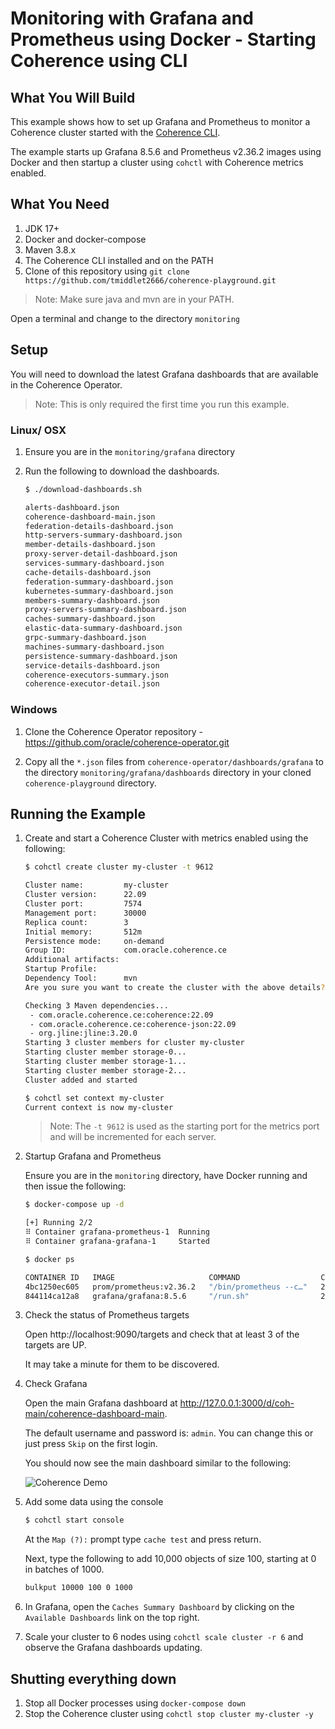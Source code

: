 # Monitoring with Grafana and Prometheus using Docker - Starting Coherence using CLI

## What You Will Build

This example shows how to set up Grafana and Prometheus to monitor a Coherence cluster 
started with the [Coherence CLI](https://github.com/oracle/coherence-cli).

The example starts up Grafana 8.5.6 and Prometheus v2.36.2 images using Docker and then startup a cluster using 
`cohctl` with Coherence metrics enabled.

## What You Need

1. JDK 17+
2. Docker and docker-compose
3. Maven 3.8.x
4. The Coherence CLI installed and on the PATH
5. Clone of this repository using `git clone https://github.com/tmiddlet2666/coherence-playground.git`
           
> Note: Make sure java and mvn are in your PATH.

Open a terminal and change to the directory `monitoring`

## Setup

You will need to download the latest Grafana dashboards that are available in the Coherence Operator.

> Note: This is only required the first time you run this example.

### Linux/ OSX

1. Ensure you are in the `monitoring/grafana` directory 
2. Run the following to download the dashboards.

    ```bash
    $ ./download-dashboards.sh
    
    alerts-dashboard.json
    coherence-dashboard-main.json
    federation-details-dashboard.json
    http-servers-summary-dashboard.json
    member-details-dashboard.json
    proxy-server-detail-dashboard.json
    services-summary-dashboard.json
    cache-details-dashboard.json
    federation-summary-dashboard.json
    kubernetes-summary-dashboard.json
    members-summary-dashboard.json
    proxy-servers-summary-dashboard.json
    caches-summary-dashboard.json
    elastic-data-summary-dashboard.json
    grpc-summary-dashboard.json
    machines-summary-dashboard.json
    persistence-summary-dashboard.json
    service-details-dashboard.json
    coherence-executors-summary.json
    coherence-executor-detail.json
    ```

### Windows
 
1. Clone the Coherence Operator repository - https://github.com/oracle/coherence-operator.git

2. Copy all the `*.json` files from `coherence-operator/dashboards/grafana` to the directory `monitoring/grafana/dashboards` directory in your cloned `coherence-playground` directory.

## Running the Example
     
1. Create and start a Coherence Cluster with metrics enabled using the following:

   ```bash
   $ cohctl create cluster my-cluster -t 9612

   Cluster name:         my-cluster
   Cluster version:      22.09
   Cluster port:         7574
   Management port:      30000
   Replica count:        3
   Initial memory:       512m
   Persistence mode:     on-demand
   Group ID:             com.oracle.coherence.ce
   Additional artifacts: 
   Startup Profile:      
   Dependency Tool:      mvn
   Are you sure you want to create the cluster with the above details? (y/n) y

   Checking 3 Maven dependencies...
    - com.oracle.coherence.ce:coherence:22.09
    - com.oracle.coherence.ce:coherence-json:22.09
    - org.jline:jline:3.20.0
   Starting 3 cluster members for cluster my-cluster
   Starting cluster member storage-0...
   Starting cluster member storage-1...
   Starting cluster member storage-2...
   Cluster added and started
   
   $ cohctl set context my-cluster
   Current context is now my-cluster
   ```    
   
   > Note: The `-t 9612` is used as the starting port for the metrics port and will be incremented for each server.
 
2. Startup Grafana and Prometheus

    Ensure you are in the `monitoring` directory, have Docker running and then issue the following:

    ```bash
    $ docker-compose up -d  
   
   [+] Running 2/2
   ⠿ Container grafana-prometheus-1  Running                                                                                                                                                                               0.0s
   ⠿ Container grafana-grafana-1     Started  
   
   $ docker ps
   
   CONTAINER ID   IMAGE                     COMMAND                  CREATED         STATUS          PORTS                                       NAMES
   4bc1250ec605   prom/prometheus:v2.36.2   "/bin/prometheus --c…"   2 minutes ago   Up 2 minutes    0.0.0.0:9090->9090/tcp, :::9090->9090/tcp   grafana-prometheus-1
   844114ca12a8   grafana/grafana:8.5.6     "/run.sh"                2 minutes ago   Up 22 seconds   0.0.0.0:3000->3000/tcp, :::3000->3000/tcp   grafana-grafana-
   ```
   
3. Check the status of Prometheus targets

   Open http://localhost:9090/targets and check that at least 3 of the targets are UP. 

   It may take a minute for them to be discovered.

4. Check Grafana
   
   Open the main Grafana dashboard at http://127.0.0.1:3000/d/coh-main/coherence-dashboard-main.
           
   The default username and password is: `admin`. You can change this or just press `Skip` on the first login.

   You should now see the main dashboard similar to the following:

   ![Coherence Demo](assets/coherence-dashboard-main.png "Coherence Dashboard Main")
   
5. Add some data using the console

   ```bash
   $ cohctl start console
   ``` 
   
   At the `Map (?):` prompt type `cache test` and press return.

   Next, type the following to add 10,000 objects of size 100, starting at 0 in batches of 1000.

   ```bash
   bulkput 10000 100 0 1000 
   ```
       
6. In Grafana, open the `Caches Summary Dashboard` by clicking on the `Available Dashboards` link on the top right.
 
7. Scale your cluster to 6 nodes using `cohctl scale cluster -r 6` and observe the Grafana dashboards updating.

## Shutting everything down

1. Stop all Docker processes using `docker-compose down`
2. Stop the Coherence cluster using `cohctl stop cluster my-cluster -y`
